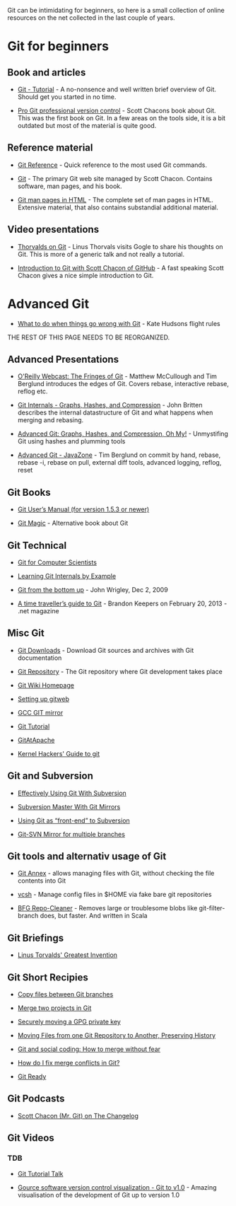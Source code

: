 
Git can be intimidating for beginners, so here is a small collection
of online resources on the net collected in the last couple of years.

# Git for beginners


## Book and articles

* [Git - Tutorial](http://www.vogella.com/tutorials/Git/article.html) - A 
    no-nonsence and well written brief overview of Git. Should get
    you started in no time.

* [Pro Git professional version control](http://book.git-scm.com/) -
    Scott Chacons book about Git. This was the first book on Git. In a
    few areas on the tools side, it is a bit outdated but most of the
    material is quite good.

## Reference material

* [Git Reference](http://gitref.org/index.html) - Quick reference to the most used Git commands.

* [Git](http://git-scm.com/) - The primary Git web site managed by Scott Chacon. Contains software, man pages, and his book.

* [Git man pages in HTML](https://www.kernel.org/pub/software/scm/git/docs/) - The complete set of man pages in HTML. Extensive material, that also contains substandial additional material.

## Video presentations


* [Thorvalds on Git](http://www.youtube.com/watch?v=4XpnKHJAok8) -
  Linus Thorvals visits Gogle to share his thoughts on Git. This is
  more of a generic talk and not really a tutorial.

* [Introduction to Git with Scott Chacon of
  GitHub](http://www.youtube.com/watch?v=ZDR433b0HJY) - A fast speaking Scott Chacon gives a nice simple introduction to Git.


# Advanced Git

* [What to do when things go wrong with Git](https://github.com/k88hudson/git-flight-rules) - Kate Hudsons flight rules

THE REST OF THIS PAGE NEEDS TO BE REORGANIZED.

 

## Advanced Presentations


* [O'Reilly Webcast: The Fringes of
  Git](http://www.youtube.com/watch?v=qh-R0-7Ii_U) - Matthew
  McCullough and Tim Berglund introduces the edges of Git. Covers
  rebase, interactive rebase, reflog etc. 

* [Git Internals - Graphs, Hashes, and
  Compression](http://youtu.be/I-lGyn3PHP4) - John Britten describes
  the internal datastructure of Git and what happens when merging and
  rebasing.

* [Advanced Git: Graphs, Hashes, and Compression, Oh
  My!](http://www.youtube.com/watch?v=ig5E8CcdM9g) - Unmystifing Git
  using hashes and plumming tools

* [Advanced Git -
  JavaZone](http://www.youtube.com/watch?v=slmajVnC9yE) - Tim Berglund
  on commit by hand, rebase, rebase -i, rebase on pull, external diff
  tools, advanced logging, reflog, reset



## Git Books



* [Git User’s Manual (for version 1.5.3 or
    newer)](http://schacon.github.com/git/user-manual.html)

* [Git Magic](http://www-cs-students.stanford.edu/~blynn/gitmagic/) -
    Alternative book about Git


## Git Technical


* [Git for Computer Scientists](http://eagain.net/articles/git-for-computer-scientists/)

* [Learning Git Internals by
    Example](http://teohm.github.com/blog/2011/05/30/learning-git-internals-by-example/)

* [Git from the bottom
    up](http://ftp.newartisans.com/pub/git.from.bottom.up.pdf) - John
    Wrigley, Dec 2, 2009

* [A time traveller’s guide to Git](http://www.netmagazine.com/features/time-travellers-guide-git) - Brandon Keepers on February 20, 2013 - .net magazine

## Misc Git


* [Git Downloads](https://www.kernel.org/pub/software/scm/git/) - Download Git sources and archives with Git documentation

* [Git Repository](http://git.kernel.org/?p=git/git.git;a=summary) -
  The Git repository where Git development takes place

* [Git Wiki Homepage](https://git.wiki.kernel.org/index.html)

* [Setting up gitweb](https://wincent.com/wiki/Setting_up_gitweb)

* [GCC GIT mirror](http://gcc.gnu.org/wiki/GitMirror)

* [Git Tutorial](http://www.gromacs.org/Developer_Zone/Git/Git_Tutorial)

* [GitAtApache](http://wiki.apache.org/general/GitAtApache)

* [Kernel Hackers' Guide to git](http://linux.yyz.us/git-howto.html)

## Git and Subversion


* [Effectively Using Git With
  Subversion](http://www.viget.com/extend/effectively-using-git-with-subversion/)

* [Subversion Master With Git
  Mirrors](http://kris.me.uk/2010/10/01/svn-master-with-git-mirrors.html)

* [Using Git as “front-end” to
  Subversion](http://xliska.wordpress.com/2011/06/26/using-git-as-front-end-to-subversion/)

* [Git-SVN Mirror for multiple
    branches](http://blog.tfnico.com/2010/11/git-svn-mirror-for-multiple-branches.html)

## Git tools and alternativ usage of Git


* [Git Annex](http://git-annex.branchable.com/) - allows managing
  files with Git, without checking the file contents into Git

* [vcsh](https://github.com/RichiH/vcsh) - Manage config files in
  \$HOME via fake bare git repositories

* [BFG Repo-Cleaner](http://rtyley.github.io/bfg-repo-cleaner/) - Removes large or troublesome blobs like git-filter-branch does, but faster. And written in Scala

## Git Briefings


* [Linus Torvalds' Greatest Invention](http://perl.plover.com/classes/git/)

## Git Short Recipies


* [Copy files between Git
  branches](http://xliska.wordpress.com/2010/09/22/copy-files-between-git-branches/)

* [Merge two projects in
  Git](http://xliska.wordpress.com/2010/09/29/how-to-merge-two-projects-not-a-subtree-method/)

* [Securely moving a GPG private
  key](http://xliska.wordpress.com/2011/12/06/securely-moving-a-gpg-private-key/)

* [Moving Files from one Git Repository to Another, Preserving
  History](http://gbayer.com/development/moving-files-from-one-git-repository-to-another-preserving-history/)

* [Git and social coding: How to merge without
  fear](http://blog.springsource.org/2010/12/21/git-and-social-coding-how-to-merge-without-fear/)

* [How do I fix merge conflicts in
  Git?](http://stackoverflow.com/questions/161813/how-do-i-fix-merge-conflicts-in-git)

* [Git Ready](http://gitready.com/)


## Git Podcasts

* [Scott Chacon (Mr. Git) on The
  Changelog](http://thechangelog.com/post/3445186374/episode-0-4-9-git-showoff-and-xbox-kinect-with-scott-cha)



## Git Videos





### TDB

* [Git Tutorial
    Talk](http://excess.org/article/2008/07/ogre-git-tutorial/)

* [Gource software version control visualization - Git to
    v1.0](http://www.youtube.com/watch?v=GTMC3g2Xy8c) - Amazing
    visualisation of the development of Git up to version 1.0

